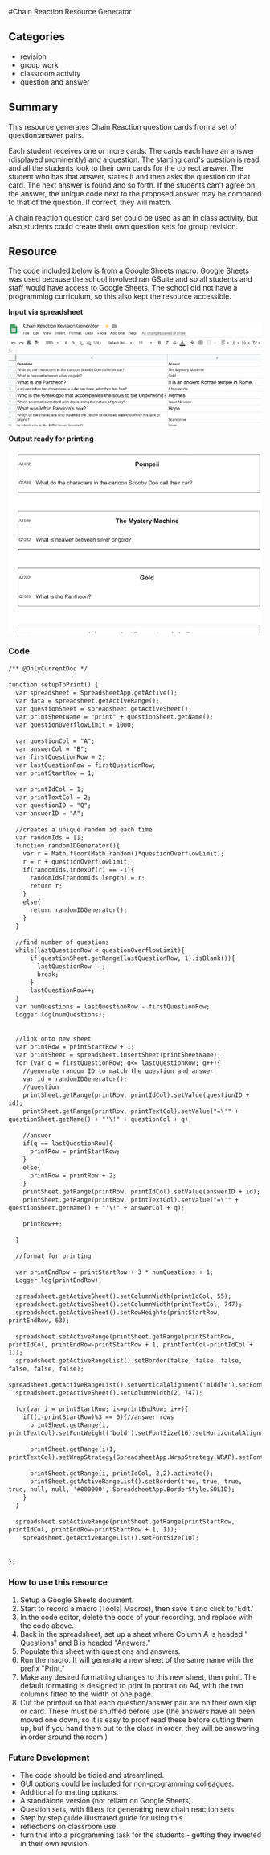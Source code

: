 #Chain Reaction Resource Generator

## Categories
- revision
- group work
- classroom activity
- question and answer

## Summary
This resource generates Chain Reaction question cards from a set of question:answer pairs.

Each student receives one or more cards.  The cards each have an answer (displayed prominently) and a question.  The starting card's question is read, and all the students look to their own cards for the correct answer.  The student who has that answer, states it and then asks the question on that card.  The next answer is found and so forth.  If the students can't agree on the answer, the unique code next to the proposed answer may be compared to that of the question.  If correct, they will match.

A chain reaction question card set could be used as an in class activity, but also students could create their own question sets for group revision.

## Resource
The code included below is from a Google Sheets macro.  Google Sheets was used because the school involved ran GSuite and so all students and staff would have access to Google Sheets.  The school did not have a programming curriculum, so this also kept the resource accessible.

**Input via spreadsheet**

![input](ChainReactionInput.png)

**Output ready for printing**

![output](ChainReactionOutput.png)

### Code

```
/** @OnlyCurrentDoc */

function setupToPrint() {
  var spreadsheet = SpreadsheetApp.getActive();
  var data = spreadsheet.getActiveRange();
  var questionSheet = spreadsheet.getActiveSheet();
  var printSheetName = "print" + questionSheet.getName();
  var questionOverflowLimit = 1000;

  var questionCol = "A";
  var answerCol = "B";
  var firstQuestionRow = 2;
  var lastQuestionRow = firstQuestionRow;
  var printStartRow = 1;

  var printIdCol = 1;
  var printTextCol = 2;
  var questionID = "Q";
  var answerID = "A";

  //creates a unique random id each time
  var randomIds = [];
  function randomIDGenerator(){
    var r = Math.floor(Math.random()*questionOverflowLimit);
    r = r + questionOverflowLimit;
    if(randomIds.indexOf(r) == -1){
      randomIds[randomIds.length] = r;
      return r;
    }
    else{
      return randomIDGenerator();
    }
  }

  //find number of questions
  while(lastQuestionRow < questionOverflowLimit){
      if(questionSheet.getRange(lastQuestionRow, 1).isBlank()){
        lastQuestionRow --;
        break;
      }
      lastQuestionRow++;
  }
  var numQuestions = lastQuestionRow - firstQuestionRow;
  Logger.log(numQuestions);


  //link onto new sheet
  var printRow = printStartRow + 1;
  var printSheet = spreadsheet.insertSheet(printSheetName);
  for (var q = firstQuestionRow; q<= lastQuestionRow; q++){
    //generate random ID to match the question and answer
    var id = randomIDGenerator();
    //question
    printSheet.getRange(printRow, printIdCol).setValue(questionID + id);
    printSheet.getRange(printRow, printTextCol).setValue("=\'" + questionSheet.getName() + "'\!" + questionCol + q);

    //answer
    if(q == lastQuestionRow){
      printRow = printStartRow;
    }
    else{
      printRow = printRow + 2;
    }
    printSheet.getRange(printRow, printIdCol).setValue(answerID + id);
    printSheet.getRange(printRow, printTextCol).setValue("=\'" + questionSheet.getName() + "'\!" + answerCol + q);

    printRow++;

  }

  //format for printing

  var printEndRow = printStartRow + 3 * numQuestions + 1;
  Logger.log(printEndRow);

  spreadsheet.getActiveSheet().setColumnWidth(printIdCol, 55);
  spreadsheet.getActiveSheet().setColumnWidth(printTextCol, 747);
  spreadsheet.getActiveSheet().setRowHeights(printStartRow, printEndRow, 63);

  spreadsheet.setActiveRange(printSheet.getRange(printStartRow, printIdCol, printEndRow-printStartRow + 1, printTextCol-printIdCol + 1));
  spreadsheet.getActiveRangeList().setBorder(false, false, false, false, false, false);
  spreadsheet.getActiveRangeList().setVerticalAlignment('middle').setFontSize(14);
  spreadsheet.getActiveSheet().setColumnWidth(2, 747);

  for(var i = printStartRow; i<=printEndRow; i++){
    if((i-printStartRow)%3 == 0){//answer rows
      printSheet.getRange(i, printTextCol).setFontWeight('bold').setFontSize(16).setHorizontalAlignment("center").setWrapStrategy(SpreadsheetApp.WrapStrategy.WRAP).setFontFamily("Arial");

      printSheet.getRange(i+1, printTextCol).setWrapStrategy(SpreadsheetApp.WrapStrategy.WRAP).setFontFamily("Arial");

      printSheet.getRange(i, printIdCol, 2,2).activate();
      printSheet.getActiveRangeList().setBorder(true, true, true, true, null, null, '#000000', SpreadsheetApp.BorderStyle.SOLID);
    }
  }

  spreadsheet.setActiveRange(printSheet.getRange(printStartRow, printIdCol, printEndRow-printStartRow + 1, 1));
    spreadsheet.getActiveRangeList().setFontSize(10);


};
```

### How to use this resource
1. Setup a Google Sheets document.
2. Start to record a macro (Tools| Macros), then save it and click to 'Edit.'
1. In the code editor, delete the code of your recording, and replace with the code above.
1. Back in the spreadsheet, set up a sheet where Column A is headed " Questions" and B is headed "Answers."
1. Populate this sheet with questions and answers.
1. Run the macro.  It will generate a new sheet of the same name with the prefix "Print."
1. Make any desired formatting changes to this new sheet, then print.  The default formating is designed to print in portrait on A4, with the two columns fitted to the width of one page.
1. Cut the printout so that each question/answer pair are on their own slip or card.  These must be shuffled before use (the answers have all been moved one down, so it is easy to proof read these before cutting them up, but if you hand them out to the class in order, they will be answering in order around the room.)

### Future Development
- The code should be tidied and streamlined.
- GUI options could be included for non-programming colleagues.
- Additional formatting options.
- A standalone version (not reliant on Google Sheets).
- Question sets, with filters for generating new chain reaction sets.
- Step by step guide illustrated guide for using this.
- reflections on classroom use.
- turn this into a programming task for the students - getting they invested in their own revision.